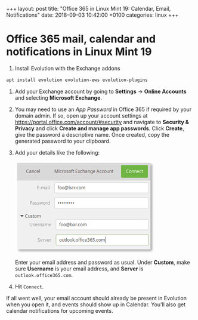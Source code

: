 +++
layout: post
title:  "Office 365 in Linux Mint 19: Calendar, Email, Notifications"
date:   2018-09-03 10:42:00 +0100
categories: linux
+++

# Office 365 mail, calendar and notifications in Linux Mint 19

1. Install Evolution with the Exchange addons

```bash
apt install evolution evolution-ews evolution-plugins
```

1. Add your Exchange account by going to **Settings** -> **Online Accounts** and selecting
   **Microsoft Exchange**.
1. You may need to use an _App Password_ in Office 365 if required by your domain admin. If so, open
   up your account settings at <https://portal.office.com/account/#security> and navigate to
   **Security & Privacy** and click **Create and manage app passwords**. Click **Create**, give the
   password a descriptive name. Once created, copy the generated password to your clipboard.
1. Add your details like the following:

   ![Office365 login details](/assets/images/mint-o365-details.png)

   Enter your email address and password as usual. Under **Custom**, make sure **Username** is your
   email address, and **Server** is `outlook.office365.com`.

1. Hit `Connect`.

If all went well, your email account should already be present in Evolution when you open it, and
events should show up in Calendar. You'll also get calendar notifications for upcoming events.
